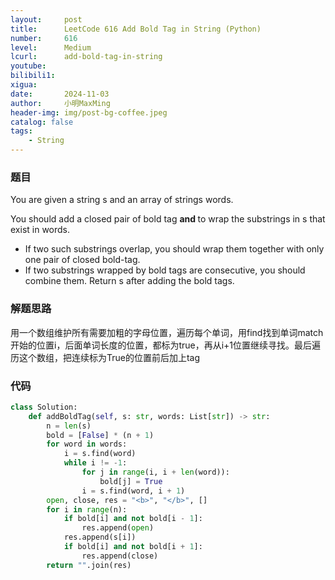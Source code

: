 ```yaml
---
layout:     post
title:      LeetCode 616 Add Bold Tag in String (Python)
number:     616
level:      Medium
lcurl:      add-bold-tag-in-string
youtube:    
bilibili1:  
xigua:      
date:       2024-11-03
author:     小明MaxMing
header-img: img/post-bg-coffee.jpeg
catalog: false
tags:
    - String
---
```


### 题目

You are given a string s and an array of strings words.

You should add a closed pair of bold tag <b> and </b> to wrap the substrings in s that exist in words.

- If two such substrings overlap, you should wrap them together with only one pair of closed bold-tag.
- If two substrings wrapped by bold tags are consecutive, you should combine them.
Return s after adding the bold tags.

### 解题思路

用一个数组维护所有需要加粗的字母位置，遍历每个单词，用find找到单词match开始的位置i，后面单词长度的位置，都标为true，再从i+1位置继续寻找。最后遍历这个数组，把连续标为True的位置前后加上tag

### 代码
```python
class Solution:
    def addBoldTag(self, s: str, words: List[str]) -> str:
        n = len(s)
        bold = [False] * (n + 1)
        for word in words:
            i = s.find(word)
            while i != -1:
                for j in range(i, i + len(word)):
                    bold[j] = True
                i = s.find(word, i + 1)
        open, close, res = "<b>", "</b>", []
        for i in range(n):
            if bold[i] and not bold[i - 1]:
                res.append(open)
            res.append(s[i])
            if bold[i] and not bold[i + 1]:
                res.append(close)
        return "".join(res)
```
